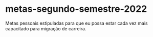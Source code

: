 # metas-segundo-semestre-2022
Metas pessoais estipuladas para que eu possa estar cada vez mais capacitado para migração de carreira.
